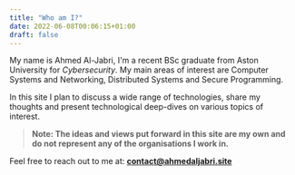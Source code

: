 ```yaml
---
title: "Who am I?"
date: 2022-06-08T00:06:15+01:00
draft: false 
---
```


My name is Ahmed Al-Jabri, I'm a recent BSc graduate from Aston University for _Cybersecurity_. My main areas of interest are Computer Systems and Networking, Distributed Systems and Secure Programming.<br>

In this site I plan to discuss a wide range of technologies, share my thoughts and present technological deep-dives on various topics of interest.
 
> **Note: The ideas and views put forward in this site are my own and do not represent any of the organisations I work in.**

Feel free to reach out to me at:
**contact@ahmedaljabri.site**
